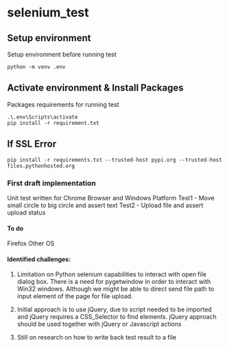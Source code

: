 # selenium_test

## Setup environment
Setup environment before running test

    python -m venv .env


## Activate environment & Install Packages
Packages requirements for running test

    .\.env\Scripts\activate
    pip install -r requirement.txt

## If SSL Error

    pip install -r requirements.txt --trusted-host pypi.org --trusted-host files.pythonhosted.org

### First draft implementation

Unit test written for Chrome Browser and Windows Platform
Test1 - Move small circle to big circle and assert text
Test2 - Upload file and assert upload status
#### To do

Firefox
Other OS

#### Identified challenges:

1. Limitation on Python selenium capabilities to interact with open file dialog box. There is a need for pygetwindow in order to interact with Win32 windows. Although we might be able to direct send file path to input element of the page for file upload.

1. Initial approach is to use jQuery, due to script needed to be imported and jQuery requires a CSS_Selector to find elements. jQuery approach should be used together with jQuery or Javascript actions

1. Still on research on how to write back test result to a file



